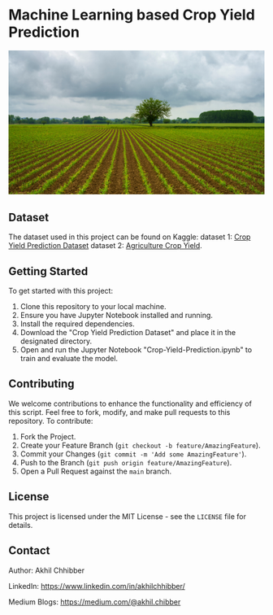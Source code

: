 # Machine Learning based Crop Yield Prediction
<p align="center">
  <img src="Crop-Yield.png?raw=true" alt="earthml Logo">
</p>

## Dataset
The dataset used in this project can be found on Kaggle: 
dataset 1: [Crop Yield Prediction Dataset](https://www.kaggle.com/datasets/patelris/crop-yield-prediction-dataset)
dataset 2: [Agriculture Crop Yield](https://www.kaggle.com/datasets/samuelotiattakorah/agriculture-crop-yield). 

## Getting Started
To get started with this project:

1. Clone this repository to your local machine.
2. Ensure you have Jupyter Notebook installed and running.
3. Install the required dependencies.
4. Download the "Crop Yield Prediction Dataset" and place it in the designated directory.
5. Open and run the Jupyter Notebook "Crop-Yield-Prediction.ipynb" to train and evaluate the model.
   
## Contributing
We welcome contributions to enhance the functionality and efficiency of this script. Feel free to fork, modify, and make pull requests to this repository. To contribute:

1. Fork the Project.
2. Create your Feature Branch (`git checkout -b feature/AmazingFeature`).
3. Commit your Changes (`git commit -m 'Add some AmazingFeature'`).
4. Push to the Branch (`git push origin feature/AmazingFeature`).
5. Open a Pull Request against the `main` branch.

## License

This project is licensed under the MIT License - see the `LICENSE` file for details.

## Contact

Author: Akhil Chhibber

LinkedIn: https://www.linkedin.com/in/akhilchhibber/

Medium Blogs: https://medium.com/@akhil.chibber

